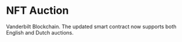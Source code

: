 # NFT Auction
Vanderbilt Blockchain.
The updated smart contract now supports both English and Dutch auctions.
